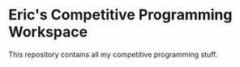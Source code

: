 # Eric's Competitive Programming Workspace

This repository contains all my competitive programming stuff.

